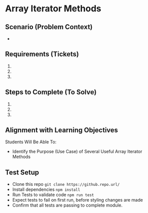 # Array Iterator Methods

## Scenario (Problem Context)

- 

## Requirements (Tickets)

1)
2)
3)

## Steps to Complete (To Solve)

1)
2)
3)

## Alignment with Learning Objectives

Students Will Be Able To:
  - Identify the Purpose (Use Case) of Several Useful Array Iterator Methods


## Test Setup

- Clone this repo `git clone https://github.repo.url/`
- Install dependencies `npm install`
- Run Tests to validate code `npm run test`
- Expect tests to fail on first run, before styling changes are made
- Confirm that all tests are passing to complete module.
